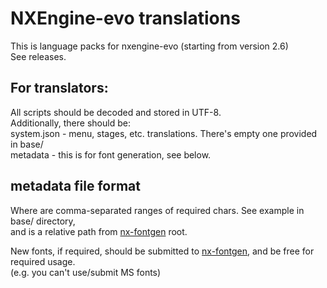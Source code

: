# NXEngine-evo translations

This is language packs for nxengine-evo (starting from version 2.6)  
See releases.


## For translators:

All scripts should be decoded and stored in UTF-8.  
Additionally, there should be:  
system.json - menu, stages, etc. translations. There's empty one provided in base/  
metadata - this is for font generation, see below.  

## metadata file format

<font> <font-size-for-scale-1> <font-size-for-scale-2> <font-size-for-scale-3> <font-size-for-scale-4> <font-size-for-scale-5> <characters>  

Where <characters> are comma-separated ranges of required chars. See example in base/ directory,  
and <font> is a relative path from [nx-fontgen](https://github.com/nxengine/nx-fontgen) root.  

New fonts, if required, should be submitted to [nx-fontgen](https://github.com/nxengine/nx-fontgen), and be free for required usage.  
(e.g. you can't use/submit MS fonts)

